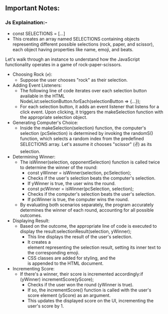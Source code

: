 ## Important Notes:

### Js Explaination:-
- const SELECTIONS = [...]
- This creates an array named SELECTIONS containing objects representing different possible selections (rock, paper, and scissor), each object having properties like name, emoji, and beats.

Let's walk through an instance to understand how the JavaScript functionality operates in a game of rock-paper-scissors.
* Choosing Rock (✊):
    * Suppose the user chooses "rock" as their selection.
* Adding Event Listeners:
    * The following line of code iterates over each selection button available in the HTML NodeList:selectionButton.forEach(selectionButton => {...});   
    * For each selection button, it adds an event listener that listens for a click event. Upon clicking, it triggers the makeSelection function with the appropriate selection object.
* Generating Computer's Choice:
    * Inside the makeSelection(selection) function, the computer's selection (pcSelection) is determined by invoking the randomS() function, which selects a random index from the predefined SELECTIONS array. Let's assume it chooses "scissor" (✌️) as its selection.
* Determining Winner:
    * The isWinner(selection, opponentSelection) function is called twice to determine the winner of the round:
        * const yWinner = isWinner(selection, pcSelection);
        * Checks if the user's selection beats the computer's selection.
        * If yWinner is true, the user wins the round.
        * const pcWinner = isWinner(pcSelection, selection);
        * Checks if the computer's selection beats the user's selection.
        * If pcWinner is true, the computer wins the round.
    * By evaluating both scenarios separately, the program accurately determines the winner of each round, accounting for all possible outcomes.
* Displaying Result:
    * Based on the outcome, the appropriate line of code is executed to display the result:selectionResult(selection, yWinner);   
        * This line displays the result of the user's selection.
        * It creates a <div> element representing the selection result, setting its inner text to the corresponding emoji.
        * CSS classes are added for styling, and the <div> is appended to the HTML document.
* Incrementing Score:
    * If there's a winner, their score is incremented accordingly:if (yWinner) incrementScore(yScore);   
        * Checks if the user won the round (yWinner is true).
        * If so, the incrementScore() function is called with the user's score element (yScore) as an argument.
        * This updates the displayed score on the UI, incrementing the user's score by 1.




